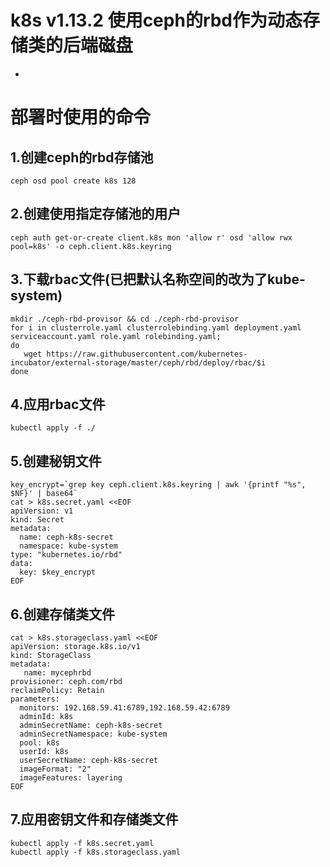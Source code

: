 # k8s v1.13.2 使用ceph的rbd作为动态存储类的后端磁盘
-

# 部署时使用的命令
## 1.创建ceph的rbd存储池
```
ceph osd pool create k8s 128
```
## 2.创建使用指定存储池的用户
```
ceph auth get-or-create client.k8s mon 'allow r' osd 'allow rwx pool=k8s' -o ceph.client.k8s.keyring
```
## 3.下载rbac文件(已把默认名称空间的改为了kube-system)
```
mkdir ./ceph-rbd-provisor && cd ./ceph-rbd-provisor
for i in clusterrole.yaml clusterrolebinding.yaml deployment.yaml serviceaccount.yaml role.yaml rolebinding.yaml;
do 
   wget https://raw.githubusercontent.com/kubernetes-incubator/external-storage/master/ceph/rbd/deploy/rbac/$i
done
```
## 4.应用rbac文件
```
kubectl apply -f ./
```

## 5.创建秘钥文件
```
key_encrypt=`grep key ceph.client.k8s.keyring | awk '{printf "%s", $NF}' | base64`
cat > k8s.secret.yaml <<EOF
apiVersion: v1
kind: Secret
metadata:
  name: ceph-k8s-secret
  namespace: kube-system
type: "kubernetes.io/rbd"
data:
  key: $key_encrypt
EOF
```
## 6.创建存储类文件
```
cat > k8s.storageclass.yaml <<EOF
apiVersion: storage.k8s.io/v1
kind: StorageClass
metadata:
   name: mycephrbd
provisioner: ceph.com/rbd
reclaimPolicy: Retain
parameters:
  monitors: 192.168.59.41:6789,192.168.59.42:6789
  adminId: k8s
  adminSecretName: ceph-k8s-secret
  adminSecretNamespace: kube-system
  pool: k8s
  userId: k8s
  userSecretName: ceph-k8s-secret
  imageFormat: "2"
  imageFeatures: layering
EOF
```
## 7.应用密钥文件和存储类文件
```
kubectl apply -f k8s.secret.yaml
kubectl apply -f k8s.storageclass.yaml
```
